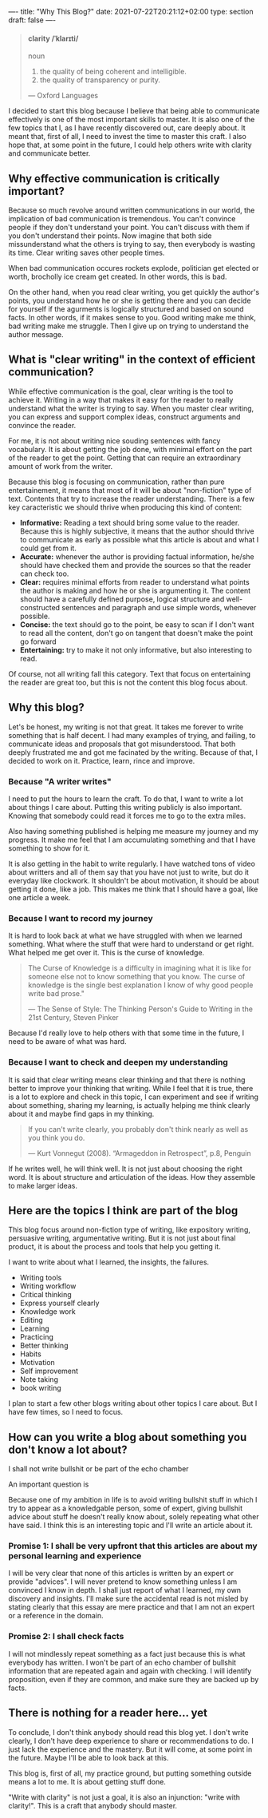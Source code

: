 —-
title: "Why This Blog?"
date: 2021-07-22T20:21:12+02:00
type: section
draft: false
—-

> #### clarity /ˈklarɪti/
> noun
> 1. the quality of being coherent and intelligible.
> 2. the quality of transparency or purity.
> 
> — Oxford Languages


I decided to start this blog because I believe that being able to communicate effectively is one of the most important skills to master. It is also one of the few topics that I, as I have recently discovered out, care deeply about. It meant that, first of all, I need to invest the time to master this craft. I also hope that, at some point in the future, I could help others write with clarity and communicate better.


## Why effective communication is critically important?

Because so much revolve around written communications in our world, the implication of bad communication is tremendous. You can't convince people if they don't understand your point. You can't discuss with them if you don't understand their points. Now imagine that both side missunderstand what the others is trying to say, then everybody is wasting its time. Clear writing saves other people times.

When bad communication occures rockets explode, politician get elected or worth, brocholly ice cream get created. In other words, this is bad.

On the other hand, when you read clear writing, you get quickly the author's points, you understand how he or she is getting there and you can decide for yourself if the agurments is logically structured and based on sound facts. In other words, if it makes sense to you. Good writing make me think, bad writing make me struggle. Then I give up on trying to understand the author message.


## What is "clear writing" in the context of efficient communication?

While effective communication is the goal, clear writing is the tool to achieve it. Writing in a way that makes it easy for the reader to really understand what the writer is trying to say. When you master clear writing, you can express and support complex ideas, construct arguments and convince the reader.

For me, it is not about writing nice souding sentences with fancy vocabulary. It is about getting the job done, with minimal effort on the part of the reader to get the point. Getting that can require an extraordinary amount of work from the writer. 

Because this blog is focusing on communication, rather than pure entertainement, it means that most of it will be about "non-fiction" type of text. Contents that try to increase the reader understanding. There is a few key caracteristic we should thrive when producing this kind of content:

- **Informative:** Reading a text should bring some value to the reader. Because this is highly subjective, it means that the author should thrive to communicate as early as possible what this article is about and what I could get from it.
- **Accurate:** whenever the author is providing factual information, he/she should have checked them and provide the sources so that the reader can check too.
- **Clear:** requires minimal efforts from reader to understand what points the author is making and how he or she is argumenting it. The content should have a carefully defined purpose, logical structure and well-constructed sentences and paragraph and use simple words, whenever possible.
- **Concise:** the text should go to the point, be easy to scan if I don't want to read all the content, don't go on tangent that doesn't make the point go forward
- **Entertaining:** try to make it not only informative, but also interesting to read.

Of course, not all writing fall this category. Text that focus on entertaining the reader are great too, but this is not the content this blog focus about.


## Why this blog?

Let's be honest, my writing is not that great. It takes me forever to write something that is half decent. I had many examples of trying, and failing, to communicate ideas and proposals that got misunderstood. That both deeply frustrated me and got me facinated by the writing. Because of that, I decided to work on it. Practice, learn, rince and improve.

### Because "A writer writes"

I need to put the hours to learn the craft. To do that, I want to write a lot about things I care about. Putting this writing publicly is also important. Knowing that somebody could read it forces me to go to the extra miles.

Also having something published is helping me measure my journey and my progress. It make me feel that I am accumulating something and that I have something to show for it.

It is also getting in the habit to write regularly. I have watched tons of video about writters and all of them say that you have not just to write, but do it everyday like clockwork. It shouldn't be about motivation, it should be about getting it done, like a job. This makes me think that I should have a goal, like one article a week.

### Because I want to record my journey

It is hard to look back at what we have struggled with when we learned something. What where the stuff that were hard to understand or get right. What helped me get over it. This is the curse of knowledge.

> The Curse of Knowledge is a difficulty in imagining what it is like for someone else not to know something that you know. The curse of knowledge is the single best explanation I know of why good people write bad prose."
> 
> — The Sense of Style: The Thinking Person's Guide to Writing in the 21st Century, Steven Pinker

Because I'd really love to help others with that some time in the future, I need to be aware of what was hard.

### Because I want to check and deepen my understanding

It is said that clear writing means clear thinking and that there is nothing better to improve your thinking that writing. While I feel that it is true, there is a lot to explore and check in this topic, I can experiment and see if writing about something, sharing my learning, is actually helping me think clearly about it and maybe find gaps in my thinking.

> If you can't write clearly, you probably don't think nearly as well as you think you do.
> 
> — Kurt Vonnegut (2008). “Armageddon in Retrospect”, p.8, Penguin

If he writes well, he will think well. It is not just about choosing the right word. It is about structure and articulation of the ideas. How they assemble to make larger ideas.


## Here are the topics I think are part of the blog

This blog focus around non-fiction type of writing, like expository writing, persuasive writing, argumentative writing. But it is not just about final product, it is about the process and tools that help you getting it.

I want to write about what I learned, the insights, the failures.

- Writing tools
- Writing workflow
- Critical thinking
- Express yourself clearly
- Knowledge work
- Editing
- Learning
- Practicing
- Better thinking
- Habits
- Motivation
- Self improvement
- Note taking
- book writing

I plan to start a few other blogs writing about other topics I care about. But I have few times, so I need to focus.


## How can you write a blog about something you don't know a lot about?  

I shall not write bullshit or be part of the echo chamber

An important question is 

Because one of my ambition in life is to avoid writing bullshit stuff in which I try to appear as a knowledgable person, some of expert, giving bullshit advice about stuff he doesn't really know about, solely repeating what other have said. I think this is an interesting topic and I'll write an article about it.

### Promise 1: I shall be very upfront that this articles are about my personal learning and experience

I will be very clear that none of this articles is written by an expert or provide "advices". I will never pretend to know something unless I am convinced I know in depth. I shall just report of what I learned, my own discovery and insights. I'll make sure the accidental read is not misled by stating clearly that this essay are mere practice and that I am not an expert or a reference in the domain.

### Promise 2: I shall check facts

I will not mindlessly repeat something as a fact just because this is what everybody has written. I won't be part of an echo chamber of bullshit information that are repeated again and again with checking. I will identify proposition, even if they are common, and make sure they are backed up by facts. 


## There is nothing for a reader here... yet

To conclude, I don't think anybody should read this blog yet. I don't write clearly, I don't have deep experience to share or recommendations to do. I just lack the experience and the mastery. But it will come, at some point in the future. Maybe I'll be able to look back at this. 

This blog is, first of all, my practice ground, but putting something outside means a lot to me. It is about getting stuff done.

"Write with clarity" is not just a goal, it is also an injunction: "write with clarity!". This is a craft that anybody should master.
